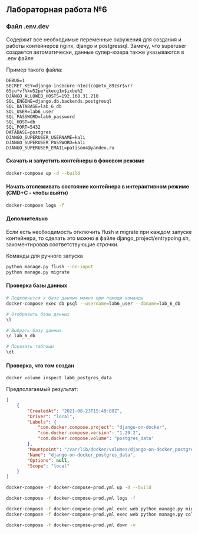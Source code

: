 ## Лабораторная работа №6

### Файл .env.dev
Содержит все необходимые переменные окружения для создания и работы контейнеров nginx, django и postgressql. Замечу, что superuser создается автоматически, данные супер-юзера также указываются в .env файле

Пример такого файла:
```
DEBUG=1
SECRET_KEY=django-insecure-n1ec(co@etx_89zsr$vrr-65ju*v!%kw52pe*qkecg1m$ixbe%2
DJANGO_ALLOWED_HOSTS=192.168.31.210
SQL_ENGINE=django.db.backends.postgresql
SQL_DATABASE=lab_6_db
SQL_USER=lab6_user
SQL_PASSWORD=lab6_password
SQL_HOST=db
SQL_PORT=5432
DATABASE=postgres
DJANGO_SUPERUSER_USERNAME=kali
DJANGO_SUPERUSER_PASSWORD=kali
DJANGO_SUPERUSER_EMAIL=patison4@yandex.ru
```

#### Скачать и запустить контейнеры в фоновом режиме
```sh
docker-compose up -d --build 
```

#### Начать отслеживать состояние контейнера в интерактивном режиме (CMD+C - чтобы выйти)
```sh
docker-compose logs -f 
```


#### Дополнительно
Если есть необходимость отключить flush и migrate при каждом запуске контейнера, то сделать это можно в файле django_project/entrypoing.sh, закоментировав соответствующие строчки.

Команды для ручного запуска
```sh
python manage.py flush --no-input
python manage.py migrate
```

#### Проверка базы данных
```sh
# Подключится к базе данных можно при помощи команды
docker-compose exec db psql --username=lab6_user --dbname=lab_6_db

# Отобразить базы данных
\l

# Выбрать базу данных
\c lab_6_db

# Показать таблицы
\dt 
```


#### Проверка, что том создан
```sh
docker volume inspect lab6_postgres_data 
```

Предполагаемый результат: 
```json
[
    {
        "CreatedAt": "2021-08-23T15:49:08Z",
        "Driver": "local",
        "Labels": {
            "com.docker.compose.project": "django-on-docker",
            "com.docker.compose.version": "1.29.2",
            "com.docker.compose.volume": "postgres_data"
        },
        "Mountpoint": "/var/lib/docker/volumes/django-on-docker_postgres_data/_data",
        "Name": "django-on-docker_postgres_data",
        "Options": null,
        "Scope": "local"
    }
]
```




```sh
docker-compose -f docker-compose-prod.yml up -d --build 
```

```sh
docker-compose -f docker-compose-prod.yml logs -f    
```

```sh
docker-compose -f docker-compose-prod.yml exec web python manage.py migrate --noinput     
docker-compose -f docker-compose-prod.yml exec web python manage.py collectstatic --no-input --clear
```


```sh
docker-compose -f docker-compose-prod.yml down -v
```
